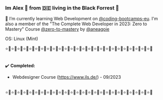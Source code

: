 ### Im Alex 👱 from 🇩🇪 living in the Black Forrest 🌲

📖 I’m currently learning Web Development on [@coding-bootcamps-eu](https://github.com/coding-bootcamps-eu).
I'm also a member of the "The Complete Web Developer in 2023: Zero to Mastery" Course [@zero-to-mastery](https://github.com/zero-to-mastery) by [@aneagoie](https://github.com/aneagoie)<br>

OS: Linux (Mint)

⭐🌲⭐🌲⭐🌲⭐🌲⭐🌲⭐🌲⭐🌲⭐🌲⭐🌲⭐🌲⭐🌲⭐🌲⭐🌲⭐🌲⭐🌲⭐🌲⭐🌲⭐🌲⭐🌲⭐🌲⭐🌲⭐🌲⭐🌲⭐🌲⭐🌲<br>
<br>

✔️ **Completed:**
 * Webdesigner Course (https://www.ils.de/) - 09/2023
<br>
⭐🌲⭐🌲⭐🌲⭐🌲⭐🌲⭐🌲⭐🌲⭐🌲⭐🌲⭐🌲⭐🌲⭐🌲⭐🌲⭐🌲⭐🌲⭐🌲⭐🌲⭐🌲⭐🌲⭐🌲⭐🌲⭐🌲⭐🌲⭐🌲⭐🌲
 
  


<!--
**TaektuCode/TaektuCode** is a ✨ _special_ ✨ repository because its `README.md` (this file) appears on your GitHub profile.

Here are some ideas to get you started:

- 🔭 I’m currently working on ...
- 🌱 I’m currently learning ...
- 👯 I’m looking to collaborate on ...
- 🤔 I’m looking for help with ...
- 💬 Ask me about ...
- 📫 How to reach me: ...
- 😄 Pronouns: ...
- ⚡ Fun fact: ...
-->
